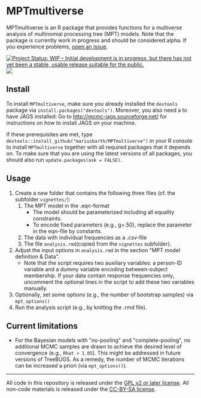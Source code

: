 # MPTmultiverse

MPTmultiverse is an R package that provides functions for a multiverse analysis of multinomial processing tree (MPT) models. Note that the package is currently work in progress and should be considered alpha. If you experience problems, [open an issue](https://github.com/mariusbarth/MPTmultiverse/issues/new).


[![Project Status: WIP – Initial development is in progress, but there has not yet been a stable, usable release suitable for the public.](http://www.repostatus.org/badges/latest/wip.svg)](http://www.repostatus.org/#wip)
![](https://travis-ci.org/mariusbarth/MPTmultiverse.png?branch=master)


## Install

To install `MPTmultiverse`, make sure you already installed the `devtools` package via `install.packages("devtools")`. Moreover, you also need a to have JAGS installed: Go to http://mcmc-jags.sourceforge.net/ for instructions on how to install JAGS on your machine.

If these prerequisites are met, type `devtools::install_github("mariusbarth/MPTmultiverse")` in your R console to install `MPTmultiverse` together with all required packages that it depends on. To make sure that you are using the latest versions of all packages, you should also run `update.packages(ask = FALSE)`.

## Usage

1. Create a new folder that contains the following three files
   (cf. the subfolder `vignettes/`):
    1. The MPT model in the .eqn-format
        * The model should be parameterized including all equality constraints.
        * To encode fixed parameters (e.g., g=.50), replace the parameter 
          in the eqn-file by constants.
    2. The data with individual frequencies as a .csv-file
    3. The file `analysis.rmd`(copied from the `vignettes` subfolder). 
2. Adjust the input options in `analysis.rmd` in the section 
   "MPT model definition & Data".
    * Note that the script requires two auxiliary variables: 
      a person-ID variable and a dummy variable encoding between-subject membership.
      If your data contain response frequencies only, uncomment the optional 
      lines in the script to add these two variables manually.
3. Optionally, set some options (e.g., the number of bootstrap samples) via `mpt_options()`
3. Run the analysis script (e.g., by knitting the .rmd file).

## Current limitations

* For the Bayesian models with "no-pooling" and "complete-pooling", no additional 
  MCMC samples are drawn to achieve the desired level of convergence (e.g., `Rhat < 1.05`).
  This might be addressed in future versions of TreeBUGS. 
  As a remedy, the number of MCMC iterations can be increased a priori (via `mpt_options()`).
  
---

All code in this repository is released under the [GPL v2 or later license](https://www.gnu.org/licenses/old-licenses/gpl-2.0.en.html). All non-code materials is released under the [CC-BY-SA license](https://creativecommons.org/licenses/by-sa/4.0/).
